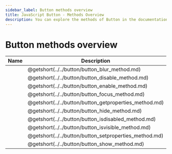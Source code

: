 ```yaml
---
sidebar_label: Button methods overview
title: JavaScript Button - Methods Overview 
description: You can explore the methods of Button in the documentation of the DHTMLX JavaScript UI library. Browse developer guides and API reference, try out code examples and live demos, and download a free 30-day evaluation version of DHTMLX Suite 7.
---
```


# Button methods overview

| Name                                               | Description                                               |
| ------------------------------------------------- | --------------------------------------------------------- |
| [](../../button/button_blur_method.md)          | @getshort(../../button/button_blur_method.md)          |
| [](../../button/button_disable_method.md)       | @getshort(../../button/button_disable_method.md)       |
| [](../../button/button_enable_method.md)        | @getshort(../../button/button_enable_method.md)        |
| [](../../button/button_focus_method.md)         | @getshort(../../button/button_focus_method.md)         |
| [](../../button/button_getproperties_method.md) | @getshort(../../button/button_getproperties_method.md) |
| [](../../button/button_hide_method.md)          | @getshort(../../button/button_hide_method.md)          |
| [](../../button/button_isdisabled_method.md)    | @getshort(../../button/button_isdisabled_method.md)    |
| [](../../button/button_isvisible_method.md)     | @getshort(../../button/button_isvisible_method.md)     |
| [](../../button/button_setproperties_method.md) | @getshort(../../button/button_setproperties_method.md) |
| [](../../button/button_show_method.md)          | @getshort(../../button/button_show_method.md)          |

